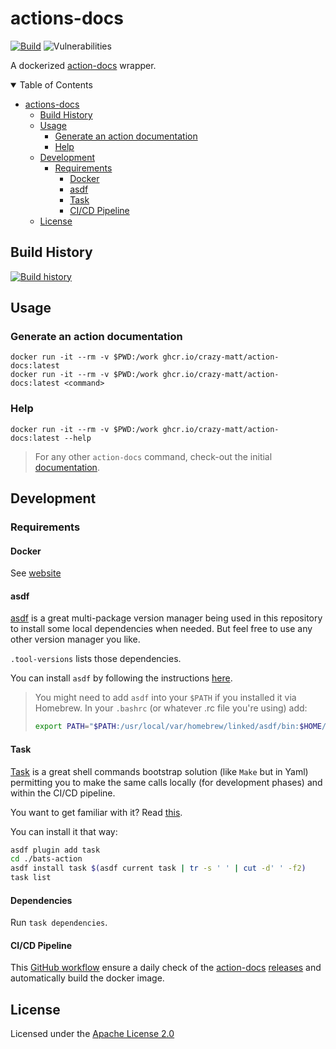 # actions-docs

[![Build](https://github.com/crazy-matt/action-docs/actions/workflows/docker_builder.yml/badge.svg)](https://github.com/crazy-matt/action-docs/actions/workflows/docker_builder.yml)
![Vulnerabilities](https://github.com/crazy-matt/action-docs/blob/badges/vulnerability.svg)

A dockerized [action-docs](https://github.com/npalm/action-docs) wrapper.

<details open="open">
<summary>Table of Contents</summary>

- [actions-docs](#actions-docs)
  - [Build History](#build-history)
  - [Usage](#usage)
    - [Generate an action documentation](#generate-an-action-documentation)
    - [Help](#help)
  - [Development](#development)
    - [Requirements](#requirements)
      - [Docker](#docker)
      - [asdf](#asdf)
      - [Task](#task)
      - [CI/CD Pipeline](#cicd-pipeline)
  - [License](#license)

</details>

## Build History

[![Build history](https://buildstats.info/github/chart/crazy-matt/action-docs?branch=main)](https://github.com/crazy-matt/action-docs/actions)

## Usage

### Generate an action documentation

```shell
docker run -it --rm -v $PWD:/work ghcr.io/crazy-matt/action-docs:latest
docker run -it --rm -v $PWD:/work ghcr.io/crazy-matt/action-docs:latest <command>
```

### Help

```shell
docker run -it --rm -v $PWD:/work ghcr.io/crazy-matt/action-docs:latest --help
```

> For any other `action-docs` command, check-out the initial [documentation](https://github.com/npalm/action-docs#readme).

## Development

### Requirements

#### Docker

See [website](https://www.docker.com/)

#### asdf

[asdf](https://asdf-vm.com/) is a great multi-package version manager being used in this repository to install some local dependencies when needed. But feel free to use any other version manager you like.

`.tool-versions` lists those dependencies.

You can install `asdf` by following the instructions [here](http://asdf-vm.com/guide/getting-started.html#_1-install-dependencies).

> You might need to add `asdf` into your `$PATH` if you installed it via Homebrew. In your `.bashrc` (or whatever .rc file you're using) add:
>
> ```bash
> export PATH="$PATH:/usr/local/var/homebrew/linked/asdf/bin:$HOME/.asdf/shims"
> ```

#### Task

[Task](https://taskfile.dev/#/) is a great shell commands bootstrap solution (like `Make` but in Yaml) permitting you to make the same calls locally (for development phases) and within the CI/CD pipeline.

You want to get familiar with it? Read [this](https://tsh.io/blog/taskfile-and-gnu-make-for-automation/).

You can install it that way:

```bash
asdf plugin add task
cd ./bats-action
asdf install task $(asdf current task | tr -s ' ' | cut -d' ' -f2)
task list
```

#### Dependencies

Run `task dependencies`.

#### CI/CD Pipeline

This [GitHub workflow](.github/workflows/docker_builder.yml) ensure a daily check of the [action-docs](https://github.com/npalm/action-docs) [releases](https://github.com/npalm/action-docs/releases) and automatically build the docker image.

## License

Licensed under the [Apache License 2.0](LICENSE)
